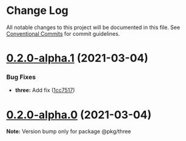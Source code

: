 # Change Log

All notable changes to this project will be documented in this file.
See [Conventional Commits](https://conventionalcommits.org) for commit guidelines.

# [0.2.0-alpha.1](https://github.com/SergeyBondar93/monorepo/compare/v0.2.0-alpha.0...v0.2.0-alpha.1) (2021-03-04)


### Bug Fixes

* **three:** Add fix ([1cc7517](https://github.com/SergeyBondar93/monorepo/commit/1cc75174c06b8a6fbe23249ac233797bb2d4bade))





# [0.2.0-alpha.0](https://github.com/SergeyBondar93/monorepo/compare/v0.1.1-alpha.0...v0.2.0-alpha.0) (2021-03-04)

**Note:** Version bump only for package @pkg/three

